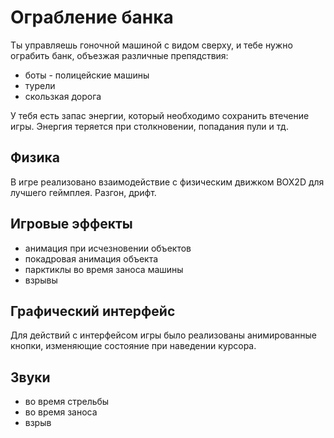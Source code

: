 # Ограбление банка
Ты управляешь гоночной машиной с видом сверху, и тебе нужно ограбить банк, объезжая различные препядствия:
- боты - полицейские машины
- турели
- скользкая дорога

У тебя есть запас энергии, который необходимо сохранить втечение игры.
Энергия теряется при столкновении, попадания пули и тд.
## Физика
В игре реализовано взаимодействие с физическим движком BOX2D для лучшего геймплея. Разгон, дрифт.
## Игровые эффекты
- анимация при исчезновении объектов
- покадровая анимация объекта
- парктиклы во время заноса машины
- взрывы
## Графический интерфейс
Для действий с интерфейсом игры было реализованы анимированные кнопки, изменяющие состояние при наведении курсора.
## Звуки
- во время стрельбы
- во время заноса
- взрыв
